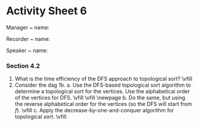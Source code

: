 # Activity Sheet 6

Manager
  ~ name:

Recorder
  ~ name:

Speaker
  ~ name:

### Section 4.2

1. What is the time efficiency of the DFS approach to topological sort?
\vfill
2. Consider the dag 1b.
    a. Use the DFS-based topological sort algorithm to determine a topological sort for the vertices. Use the alphabetical order of the vertices for DFS.
    \vfill
    \vfill
    \newpage
    b. Do the same, but using the reverse alphabetical order for the vertices (so the DFS will start from $f$).
    \vfill
    c. Apply the decrease-by-one-and-conquer algorithm for topological sort.
    \vfill
